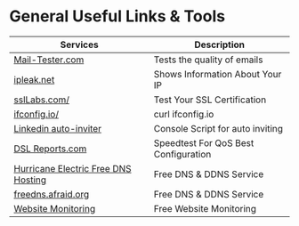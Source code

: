 # General Useful Links & Tools

| Services                                                                                 | Description                          |
|------------------------------------------------------------------------------------------|--------------------------------------|
| [Mail-Tester.com](https://www.mail-tester.com/)                                          | Tests the quality of emails          |
| [ipleak.net](https://ipleak.net/)                                                        | Shows Information About Your IP      |
| [sslLabs.com/](https://www.ssllabs.com/)                                                 | Test Your SSL Certification          |
| [ifconfig.io/](https://ifconfig.io/)                                                     | curl ifconfig.io                     |
| [Linkedin auto-inviter](https://gist.github.com/maksii/e028dc8de7d42f12305911e53679d807) | Console Script for auto inviting     |
| [DSL Reports.com](https://www.dslreports.com/speedtest)                                  | Speedtest For QoS Best Configuration |
| [Hurricane Electric Free DNS Hosting](https://dns.he.net/)                               | Free DNS & DDNS Service              |
| [freedns.afraid.org](https://freedns.afraid.org/)                                        | Free DNS & DDNS Service              |
| [Website Monitoring](https://app.statuscake.com/)                                        | Free Website Monitoring              |
